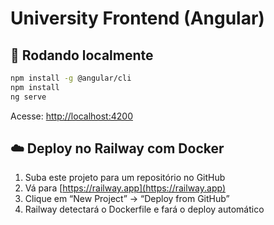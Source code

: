 # University Frontend (Angular)

## 🚀 Rodando localmente
```bash
npm install -g @angular/cli
npm install
ng serve
```

Acesse: [http://localhost:4200](http://localhost:4200)

## ☁️ Deploy no Railway com Docker
1. Suba este projeto para um repositório no GitHub
2. Vá para [https://railway.app](https://railway.app)
3. Clique em “New Project” → “Deploy from GitHub”
4. Railway detectará o Dockerfile e fará o deploy automático